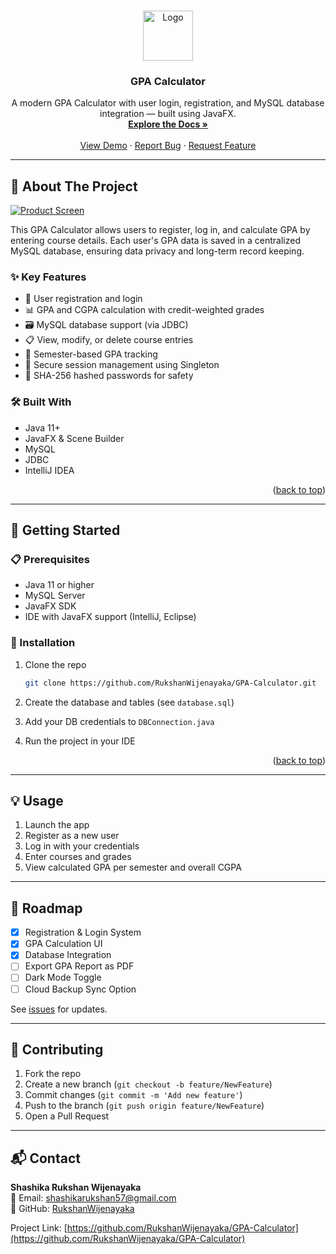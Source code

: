<a id="readme-top"></a>

<!-- PROJECT LOGO -->
<br />
<div align="center">
  <a href="https://github.com/RukshanWijenayaka/GPA-Calculator">
    <img src="src/main/resources/img/tital_icon_img.png" alt="Logo" width="80" height="80">
  </a>

<h3 align="center">GPA Calculator</h3>

  <p align="center">
    A modern GPA Calculator with user login, registration, and MySQL database integration — built using JavaFX.
    <br />
    <a href="https://github.com/RukshanWijenayaka/GPA-Calculator"><strong>Explore the Docs »</strong></a>
    <br />
    <br />
    <a href="https://github.com/RukshanWijenayaka/GPA-Calculator">View Demo</a>
    ·
    <a href="https://github.com/RukshanWijenayaka/GPA-Calculator/issues">Report Bug</a>
    ·
    <a href="https://github.com/RukshanWijenayaka/GPA-Calculator/issues">Request Feature</a>
  </p>
</div>

---

## 📌 About The Project

[![Product Screen][product-screenshot]](https://github.com/RukshanWijenayaka/GPA-Calculator)

This GPA Calculator allows users to register, log in, and calculate GPA by entering course details. Each user's GPA data is saved in a centralized MySQL database, ensuring data privacy and long-term record keeping.

### ✨ Key Features

- 🔐 User registration and login
- 📊 GPA and CGPA calculation with credit-weighted grades
- 🗃️ MySQL database support (via JDBC)
- 📋 View, modify, or delete course entries
- 🧾 Semester-based GPA tracking
- 🧠 Secure session management using Singleton
- 🔐 SHA-256 hashed passwords for safety

### 🛠️ Built With

* Java 11+
* JavaFX & Scene Builder
* MySQL
* JDBC
* IntelliJ IDEA

<p align="right">(<a href="#readme-top">back to top</a>)</p>

---

## 🚀 Getting Started

### 📋 Prerequisites

- Java 11 or higher
- MySQL Server
- JavaFX SDK
- IDE with JavaFX support (IntelliJ, Eclipse)

### 🧪 Installation

1. Clone the repo
   ```bash
   git clone https://github.com/RukshanWijenayaka/GPA-Calculator.git
   ```

2. Create the database and tables (see `database.sql`)
3. Add your DB credentials to `DBConnection.java`
4. Run the project in your IDE

<p align="right">(<a href="#readme-top">back to top</a>)</p>

---

## 💡 Usage

1. Launch the app
2. Register as a new user
3. Log in with your credentials
4. Enter courses and grades
5. View calculated GPA per semester and overall CGPA


---

## 🧱 Roadmap

- [x] Registration & Login System
- [x] GPA Calculation UI
- [x] Database Integration
- [ ] Export GPA Report as PDF
- [ ] Dark Mode Toggle
- [ ] Cloud Backup Sync Option

See [issues](https://github.com/RukshanWijenayaka/GPA-Calculator/issues) for updates.


---

## 🤝 Contributing

1. Fork the repo
2. Create a new branch (`git checkout -b feature/NewFeature`)
3. Commit changes (`git commit -m 'Add new feature'`)
4. Push to the branch (`git push origin feature/NewFeature`)
5. Open a Pull Request


---

## 📬 Contact

**Shashika Rukshan Wijenayaka**  
📧 Email: shashikarukshan57@gmail.com  
🔗 GitHub: [RukshanWijenayaka](https://github.com/RukshanWijenayaka)

Project Link: [https://github.com/RukshanWijenayaka/GPA-Calculator](https://github.com/RukshanWijenayaka/GPA-Calculator)


<!-- MARKDOWN LINKS -->
[contributors-shield]: https://img.shields.io/github/contributors/RukshanWijenayaka/GPA-Calculator.svg?style=for-the-badge
[contributors-url]: https://github.com/RukshanWijenayaka/GPA-Calculator/graphs/contributors
[forks-shield]: https://img.shields.io/github/forks/RukshanWijenayaka/GPA-Calculator.svg?style=for-the-badge
[forks-url]: https://github.com/RukshanWijenayaka/GPA-Calculator/network/members
[stars-shield]: https://img.shields.io/github/stars/RukshanWijenayaka/GPA-Calculator.svg?style=for-the-badge
[stars-url]: https://github.com/RukshanWijenayaka/GPA-Calculator/stargazers
[issues-shield]: https://img.shields.io/github/issues/RukshanWijenayaka/GPA-Calculator.svg?style=for-the-badge
[issues-url]: https://github.com/RukshanWijenayaka/GPA-Calculator/issues
[license-shield]: https://img.shields.io/github/license/RukshanWijenayaka/GPA-Calculator.svg?style=for-the-badge
[license-url]: https://github.com/RukshanWijenayaka/GPA-Calculator/blob/main/LICENSE
[linkedin-shield]: https://img.shields.io/badge/-LinkedIn-black.svg?style=for-the-badge&logo=linkedin&colorB=555
[linkedin-url]: https://linkedin.com/in/your-linkedin-here
[product-screenshot]: images/screenshot.png

